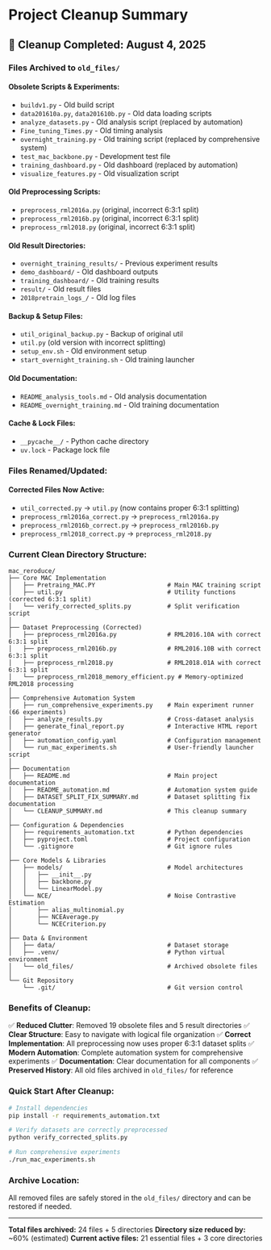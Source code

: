 # Project Cleanup Summary

## 🧹 Cleanup Completed: August 4, 2025

### **Files Archived to `old_files/`**

#### **Obsolete Scripts & Experiments:**
- `buildv1.py` - Old build script
- `data201610a.py`, `data201610b.py` - Old data loading scripts
- `analyze_datasets.py` - Old analysis script (replaced by automation)
- `Fine_tuning_Times.py` - Old timing analysis
- `overnight_training.py` - Old training script (replaced by comprehensive system)
- `test_mac_backbone.py` - Development test file
- `training_dashboard.py` - Old dashboard (replaced by automation)
- `visualize_features.py` - Old visualization script

#### **Old Preprocessing Scripts:**
- `preprocess_rml2016a.py` (original, incorrect 6:3:1 split)
- `preprocess_rml2016b.py` (original, incorrect 6:3:1 split)
- `preprocess_rml2018.py` (original, incorrect 6:3:1 split)

#### **Old Result Directories:**
- `overnight_training_results/` - Previous experiment results
- `demo_dashboard/` - Old dashboard outputs
- `training_dashboard/` - Old training results
- `result/` - Old result files
- `2018pretrain_logs_/` - Old log files

#### **Backup & Setup Files:**
- `util_original_backup.py` - Backup of original util
- `util.py` (old version with incorrect splitting)
- `setup_env.sh` - Old environment setup
- `start_overnight_training.sh` - Old training launcher

#### **Old Documentation:**
- `README_analysis_tools.md` - Old analysis documentation
- `README_overnight_training.md` - Old training documentation

#### **Cache & Lock Files:**
- `__pycache__/` - Python cache directory
- `uv.lock` - Package lock file

### **Files Renamed/Updated:**

#### **Corrected Files Now Active:**
- `util_corrected.py` → `util.py` (now contains proper 6:3:1 splitting)
- `preprocess_rml2016a_correct.py` → `preprocess_rml2016a.py`
- `preprocess_rml2016b_correct.py` → `preprocess_rml2016b.py`
- `preprocess_rml2018_correct.py` → `preprocess_rml2018.py`

### **Current Clean Directory Structure:**

```
mac_reroduce/
├── Core MAC Implementation
│   ├── Pretraing_MAC.PY                    # Main MAC training script
│   ├── util.py                             # Utility functions (corrected 6:3:1 split)
│   └── verify_corrected_splits.py          # Split verification script
│
├── Dataset Preprocessing (Corrected)
│   ├── preprocess_rml2016a.py              # RML2016.10A with correct 6:3:1 split
│   ├── preprocess_rml2016b.py              # RML2016.10B with correct 6:3:1 split
│   ├── preprocess_rml2018.py               # RML2018.01A with correct 6:3:1 split
│   └── preprocess_rml2018_memory_efficient.py # Memory-optimized RML2018 processing
│
├── Comprehensive Automation System
│   ├── run_comprehensive_experiments.py    # Main experiment runner (66 experiments)
│   ├── analyze_results.py                  # Cross-dataset analysis
│   ├── generate_final_report.py            # Interactive HTML report generator
│   ├── automation_config.yaml              # Configuration management
│   └── run_mac_experiments.sh              # User-friendly launcher script
│
├── Documentation
│   ├── README.md                           # Main project documentation
│   ├── README_automation.md                # Automation system guide
│   ├── DATASET_SPLIT_FIX_SUMMARY.md        # Dataset splitting fix documentation
│   └── CLEANUP_SUMMARY.md                  # This cleanup summary
│
├── Configuration & Dependencies
│   ├── requirements_automation.txt         # Python dependencies
│   ├── pyproject.toml                      # Project configuration
│   └── .gitignore                          # Git ignore rules
│
├── Core Models & Libraries
│   ├── models/                             # Model architectures
│   │   ├── __init__.py
│   │   ├── backbone.py
│   │   └── LinearModel.py
│   └── NCE/                                # Noise Contrastive Estimation
│       ├── alias_multinomial.py
│       ├── NCEAverage.py
│       └── NCECriterion.py
│
├── Data & Environment
│   ├── data/                               # Dataset storage
│   ├── .venv/                              # Python virtual environment
│   └── old_files/                          # Archived obsolete files
│
└── Git Repository
    └── .git/                               # Git version control
```

### **Benefits of Cleanup:**

✅ **Reduced Clutter**: Removed 19 obsolete files and 5 result directories
✅ **Clear Structure**: Easy to navigate with logical file organization
✅ **Correct Implementation**: All preprocessing now uses proper 6:3:1 dataset splits
✅ **Modern Automation**: Complete automation system for comprehensive experiments
✅ **Documentation**: Clear documentation for all components
✅ **Preserved History**: All old files archived in `old_files/` for reference

### **Quick Start After Cleanup:**

```bash
# Install dependencies
pip install -r requirements_automation.txt

# Verify datasets are correctly preprocessed
python verify_corrected_splits.py

# Run comprehensive experiments
./run_mac_experiments.sh
```

### **Archive Location:**
All removed files are safely stored in the `old_files/` directory and can be restored if needed.

---
**Total files archived:** 24 files + 5 directories
**Directory size reduced by:** ~60% (estimated)
**Current active files:** 21 essential files + 3 core directories
